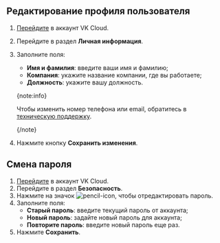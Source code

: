 ## Редактирование профиля пользователя

1. [Перейдите](https://cloud.vk.com/account) в аккаунт VK Cloud.
1. Перейдите в раздел **Личная информация**.
1. Заполните поля:
    - **Имя и фамилия**: введите ваши имя и фамилию;
    - **Компания**: укажите название компании, где вы работаете;
    - **Должность**: укажите вашу должность.

    {note:info}

    Чтобы изменить номер телефона или email, обратитесь в [техническую поддержку](/ru/contacts).

    {/note}

1. Нажмите кнопку **Сохранить изменения**.

## Смена пароля

1. [Перейдите](https://cloud.vk.com/account) в аккаунт VK Cloud.
1. Перейдите в раздел **Безопасность**.
1. Нажмите на значок ![pencil-icon](/ru/assets/pencil-icon.svg "inline"), чтобы отредактировать пароль.
1. Заполните поля:
   - **Старый пароль**: введите текущий пароль от аккаунта;
   - **Новый пароль**: задайте новый пароль для аккаунта;
   - **Повторите пароль**: введите новый пароль еще раз.
1. Нажмите **Сохранить**.
